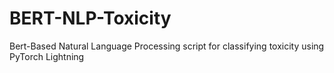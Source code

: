 # BERT-NLP-Toxicity

Bert-Based Natural Language Processing script for classifying toxicity using PyTorch Lightning
